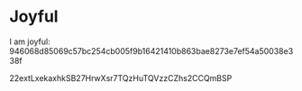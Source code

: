 # Joyful

I am joyful: 946068d85069c57bc254cb005f9b16421410b863bae8273e7ef54a50038e338f


22extLxekaxhkSB27HrwXsr7TQzHuTQVzzCZhs2CCQmBSP